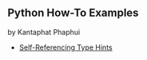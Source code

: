 ## Python How-To Examples
by Kantaphat Phaphui
* [Self-Referencing Type Hints](self-referencing-hints.md)